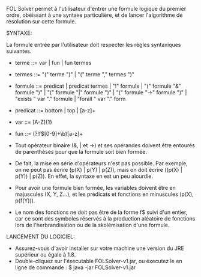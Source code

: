 FOL Solver permet à l'utilisateur d'entrer une formule logique du premier ordre, obéissant à une syntaxe particulière, et de lancer l'algorithme de résolution sur cette formule.

SYNTAXE:

La formule entrée par l'utilisateur doit respecter les règles syntaxiques suivantes.

- terme  ::= var | fun | fun termes
- termes ::= "(" terme ")" | "(" terme "," termes ")"
- formule  ::=   predicat
          | predicat termes
          | "!" formule
          | "(" formule "&" formule ")"
          | "(" formule "|" formule ")"
          | "(" formule "->" formule ")"
          | "exists " var "." formule
          | "forall " var "." form
- predicat ::= bottom | top | [a-z]+
- var ::= [A-Z]{1}
- fun ::= (?!f$[0-9]+\b)[a-z]+

- Tout opérateur binaire (&, | et ->) et ses opérandes doivent être entourés de parenthèses pour que la formule soit bien formée.
- De fait, la mise en série d'opérateurs n'est pas possible. Par exemple, on ne peut pas écrire (p(X) | p(Y) | p(Z)), mais on doit écrire
((p(X) | p(Y)) | p(Z)). En effet, la syntaxe en est un peu alourdie.
- Pour avoir une formule bien formée, les variables doivent être en majuscules (X, Y, Z...), et les prédicats et fonctions en minuscules (p(X), p(f(Y))).
- Le nom des fonctions ne doit pas être de la forme f$ suivi d'un entier, car ce sont des symboles réservés à la production aléatoire de fonctions 
lors de l'herbrandisation ou de la skolémisation d'une formule.

LANCEMENT DU LOGICIEL:

- Assurez-vous d'avoir installer sur votre machine une version du JRE supérieur ou égale à 1.8.
- Double-cliquez sur l'éxecutable FOLSolver-v1.jar, ou éxecutez le en ligne de commande :
$ java -jar FOLSolver-v1.jar


